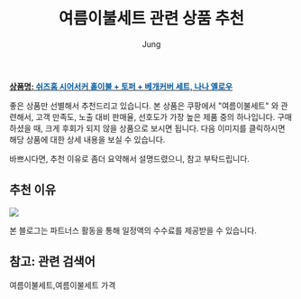 ﻿---
layout: post
title:  "여름이불세트 관련 상품 추천"
author: Jung
categories: [ 가구/인테리어 ]
tags: [여름이불세트,여름이불세트 가격]
image: https://static.coupangcdn.com/image/retail/images/2019/04/12/10/8/72a67b9f-9123-44c6-9502-a2a07c1b5df2.jpg 
description: "쿠팡에서 여름이불세트 관련 상품으로 가장 고객 선호도가 높은 제품 중 하나입니다."
---

<a href="https://link.coupang.com/a/oiqdZ"><b>상품명: <font color='#01579B'>쉬즈홈 시어서커 홑이불 + 토퍼 + 베개커버 세트, 나나 옐로우</font></b></a>

좋은 상품만 선별해서 추천드리고 있습니다.
본 상품은 쿠팡에서 "여름이불세트" 와 관련해서, 고객 만족도, 노출 대비 판매율, 선호도가 가장 높은 제품 중의 하나입니다.
구매하셨을 때, 크게 후회가 되지 않을 상품으로 보시면 됩니다. 
다음 이미지를 클릭하시면 해당 상품에 대한 상세 내용을 보실 수 있습니다.

바쁘시다면, 추천 이유로 좀더 요약해서 설명드렸으니, 참고 부탁드립니다.

## 추천 이유 

<a href="https://link.coupang.com/a/oiqdZ"><img src="https://thumbnail7.coupangcdn.com/thumbnails/remote/q89/image/retail/images/2019/04/12/10/9/2529c9eb-bcd9-4a2a-8972-e5528432709d.jpg"></a> 

본 블로그는 파트너스 활동을 통해 일정액의 수수료를 제공받을 수 있습니다.

## 참고: 관련 검색어    
여름이불세트,여름이불세트 가격